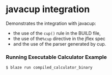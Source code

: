 # javacup integration

Demonstrates the integration with javacup:
- the use of the `cup()` rule in the BUILD file,
- the use of the`%cup` directive in the jflex spec
- and the use of the parser generated by cup.

### Running Executable Calculator Example

`$ blaze run compiled_calculator_binary`
